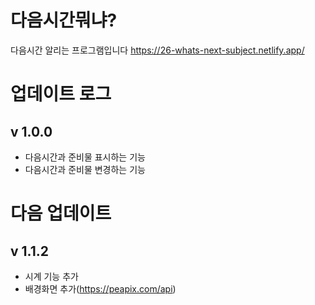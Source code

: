 # 다음시간뭐냐?
다음시간 알리는 프로그램입니다
https://26-whats-next-subject.netlify.app/

# 업데이트 로그
## v 1.0.0
- 다음시간과 준비물 표시하는 기능 
- 다음시간과 준비물 변경하는 기능 
# 다음 업데이트
## v 1.1.2
- 시계 기능 추가
- 배경화면 추가(https://peapix.com/api)
